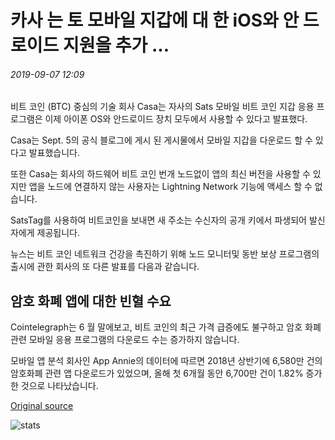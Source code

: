 # 카사 는 토 모바일 지갑에 대 한 iOS와 안 드 로이드 지원을 추가 ...

###### 2019-09-07 12:09

비트 코인 (BTC) 중심의 기술 회사 Casa는 자사의 Sats 모바일 비트 코인 지갑 응용 프로그램은 이제 아이폰 OS와 안드로이드 장치 모두에서 사용할 수 있다고 발표했다.

Casa는 Sept. 5의 공식 블로그에 게시 된 게시물에서 모바일 지갑을 다운로드 할 수 있다고 발표했습니다.

또한 Casa는 회사의 하드웨어 비트 코인 번개 노드없이 앱의 최신 버전을 사용할 수 있지만 앱을 노드에 연결하지 않는 사용자는 Lightning Network 기능에 액세스 할 수 없습니다.

SatsTag를 사용하여 비트코인을 보내면 새 주소는 수신자의 공개 키에서 파생되어 발신자에게 제공됩니다.

뉴스는 비트 코인 네트워크 건강을 촉진하기 위해 노드 모니터및 동반 보상 프로그램의 출시에 관한 회사의 또 다른 발표를 다음과 같습니다.

## 암호 화폐 앱에 대한 빈혈 수요

Cointelegraph는 6 월 말에보고, 비트 코인의 최근 가격 급증에도 불구하고 암호 화폐 관련 모바일 응용 프로그램의 다운로드 수는 증가하지 않습니다.

모바일 앱 분석 회사인 App Annie의 데이터에 따르면 2018년 상반기에 6,580만 건의 암호화폐 관련 앱 다운로드가 있었으며, 올해 첫 6개월 동안 6,700만 건이 1.82% 증가한 것으로 나타났습니다.

[Original source](https://cointelegraph.com/news/casa-adds-ios-and-android-support-for-sats-mobile-wallet)

![stats](https://c.statcounter.com/11760860/0/a89fa40b/1/ "stats")
